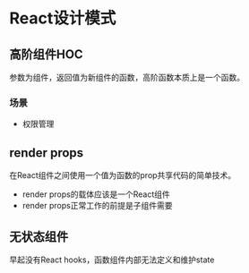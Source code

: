 # React设计模式
## 高阶组件HOC
参数为组件，返回值为新组件的函数，高阶函数本质上是一个函数。
### 场景
- 权限管理
## render props
在React组件之间使用一个值为函数的prop共享代码的简单技术。
- render props的载体应该是一个React组件
- render props正常工作的前提是子组件需要

## 无状态组件
早起没有React hooks，函数组件内部无法定义和维护state